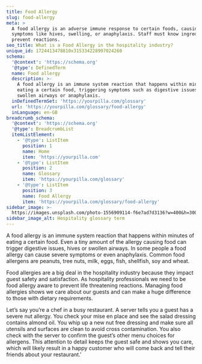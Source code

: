 ```yaml
---
title: Food Allergy
slug: food-allergy
meta: >
  A food allergy is an adverse immune response to certain foods, causing
  symptoms like hives, swelling, or anaphylaxis. Staff must know ingredients to
  prevent reactions.
seo_title: What is a Food Allergy in the hospitality industry?
unique_id: 1724413478810x315334228997024260
schema:
  '@context': 'https://schema.org'
  '@type': DefinedTerm
  name: Food allergy
  description: >-
    A food allergy is an immune system reaction that happens within minutes of
    eating a certain food, triggering symptoms such as digestive issues, hives,
    swollen airways or anaphylaxis.
  inDefinedTermSet: 'https://yourpilla.com/glossary'
  url: 'https://yourpilla.com/glossary/food-allergy'
  inLanguage: en-GB
breadcrumb_schema:
  '@context': 'https://schema.org'
  '@type': BreadcrumbList
  itemListElement:
    - '@type': ListItem
      position: 1
      name: Home
      item: 'https://yourpilla.com'
    - '@type': ListItem
      position: 2
      name: Glossary
      item: 'https://yourpilla.com/glossary'
    - '@type': ListItem
      position: 3
      name: Food Allergy
      item: 'https://yourpilla.com/glossary/food-allergy'
sidebar_image: >-
  https://images.unsplash.com/photo-1556909114-f6e7ad7d3136?w=400&h=300&fit=crop&auto=format
sidebar_image_alt: Hospitality glossary term
---
```

A food allergy is an immune system reaction that happens within minutes of eating a certain food. Even a tiny amount of the allergy causing food can trigger digestive issues, hives or swollen airways. In some people a food allergy can cause severe symptoms or even anaphylaxis. Common food allergens are peanuts, tree nuts, milk, eggs, fish, shellfish, soy and wheat.

Food allergies are a big deal in the hospitality industry because they impact guest safety and satisfaction. As hospitality professionals we need to be food allergy aware to prevent life threatening reactions. Managing food allergies shows we care about our guests and can make a huge difference to those with dietary requirements.

Let’s say you’re a chef in a busy restaurant. A server tells you a guest has a severe nut allergy. You check your mise en place and see the salad dressing contains almond oil. You whip up a new nut free dressing and make sure all utensils and surfaces are clean to avoid cross contamination. You also check with the server to confirm the guest’s other menu choices for allergens. This attention to detail keeps the guest safe and shows you care, which will likely result in a happy customer who will come back and tell their friends about your restaurant.'
